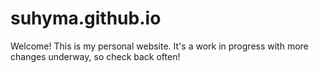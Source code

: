 # suhyma.github.io

Welcome! This is my personal website. It's a work in progress with more changes underway, so check back often!

